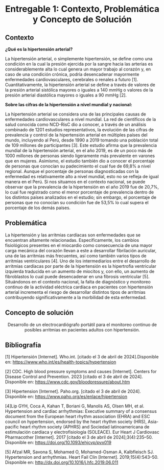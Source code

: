 <h1 style="text-align: center;">Entregable 1: Contexto, Problemática y Concepto de Solución</h1>

## Contexto
**¿Qué es la hipertensión arterial?**

La hipertensión arterial, o simplemente hipertensión, se define como una condición en la cual la presión ejercida por la sangre hacia las arterias es considerablemente alta lo cual genera un mayor trabajo al corazón y, en caso de una condición crónica, podría desencadenar mayormente enfermedades cardiovasculares, cerebrales o renales a futuro [1]. Cuantitativamente, la hipertensión arterial se define a través de valores de la presión arterial sistólica mayores o iguales a 140 mmHg o valores de la presión arterial diastólica mayores o iguales a 90 mmHg [2]. 

**Sobre las cifras de la hipertensión a nivel mundial y nacional:**

La hipertensión arterial se considera una de las principales causas de enfermedades cardiovasculares a nivel mundial. La red de científicos de la salud conocida como NCD-RisC dio a conocer, a través de un análisis combinado de 1201 estudios representativos, la evolución de las cifras de prevalencia y control de la hipertensión arterial en múltiples países del mundo, incluyendo al Perú, desde 1990 a 2019 tomando una población total de 109 millones de participantes [3]. Este estudio afirma que la prevalencia mundial de la hipertensión arterial, en el año 2019, es de un poco más de 1000 millones de personas siendo ligeramente más prevalente en varones que en mujeres. Asimismo, el estudio también dio a conocer el porcentaje de personas que conocían su padecimiento el cual fue de 69,8% a nivel regional. Aunque el porcentaje de personas diagnosticadas con la enfermedad es relativamente alto a nivel mundial, esto no se refleja de igual manera en el Perú. Si nos situamos en el contexto nacional, se puede observar que la prevalencia de la hipertensión en el año 2019 fue de 20,7%, lo cual fue registrado como el menor porcentaje de prevalencia dentro de los distintos países analizados en el estudio; sin embargo, el porcentaje de personas que no conocían su condición fue de 53,5% lo cual supera el porcentaje de los demás países. 

## Problemática
La hipertensión y las arritmias cardíacas son enfermedades que se encuentran altamente relacionadas. Específicamente, los cambios fisiológicos presentes en el miocardio como consecuencia de una mayor carga mecánica del corazón llevan a este a desarrollar fibrilación auricular, una de las arritmias más frecuentes, así como también varios tipos de arritmias ventriculares [4]. Uno de los intermediarios entre el desarrollo de arritmias cardíacas por parte de la hipertensión es la hipertrofia ventricular izquierda traducida en un aumento de miocitos y, con ello, un aumento de fibroblastos lo cual puede desencadenar en una fibrosis ventricular [5].
Situándonos en el contexto nacional, la falta de diagnóstico y monitoreo continuo de la actividad eléctrica cardíaca en pacientes con hipertensión arterial incrementa el riesgo de desarrollar distintos tipos de arritmias contribuyendo significativamente a la morbilidad de esta enfermedad.

## Concepto de solución
<p style="text-align: center;">Desarrollo de un electrocardiógrafo portátil para el monitoreo continuo de posibles arritmias en pacientes adultos con hipertensión.</p>

## Bibliografía
[1] Hipertensión [Internet]. Who.int. [citado el 3 de abril de 2024].Disponible en: https://www.who.int/es/health-topics/hypertension

[2] CDC. High blood pressure symptoms and causes [Internet]. Centers for Disease Control and Prevention. 2023 [citado el 3 de abril de 2024]. Disponible en: https://www.cdc.gov/bloodpressure/about.htm

[3] Hipertension [Internet]. Paho.org. [citado el 3 de abril de 2024]. Disponible en: https://www.paho.org/es/enlace/hipertension

[4]Lip GYH, Coca A, Kahan T, Boriani G, Manolis AS, Olsen MH, et al. Hypertension and cardiac arrhythmias: Executive summary of a consensus document from the European heart rhythm association (EHRA) and ESC council on hypertension, endorsed by the heart rhythm society (HRS), Asia-pacific heart rhythm society (APHRS) and Sociedad latinoamericana de estimulación cardíaca y electrofisiología (SOLEACE). Eur Heart J Cardiovasc Pharmacother [Internet]. 2017 [citado el 3 de abril de 2024];3(4):235–50. Disponible en: https://doi.org/10.1093/ehjcvp/pvx019

[5] Afzal MR, Savona S, Mohamed O, Mohamed-Osman A, Kalbfleisch SJ. Hypertension and arrhythmias. Heart Fail Clin [Internet]. 2019;15(4):543–50. Disponible en: http://dx.doi.org/10.1016/j.hfc.2019.06.011


